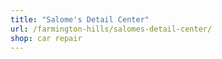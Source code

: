 ```yaml
---
title: "Salome's Detail Center"
url: /farmington-hills/salomes-detail-center/
shop: car repair
---
```


